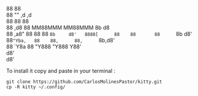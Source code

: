 

                                              
88         88                                 
88         ""    ,d       ,d                  
88               88       88                  
88   ,d8   88  MM88MMM  MM88MMM  8b       d8  
88 ,a8"    88    88       88     `8b     d8'  
8888[      88    88       88      `8b   d8'   
88`"Yba,   88    88,      88,      `8b,d8'    
88   `Y8a  88    "Y888    "Y888      Y88'     
                                     d8'      
                                    d8'       
                                                                                          



To install it copy and paste in your terminal :
```
git clone https://github.com/CarlosMolinesPastor/kitty.git
cp -R kitty ~/.config/
```

